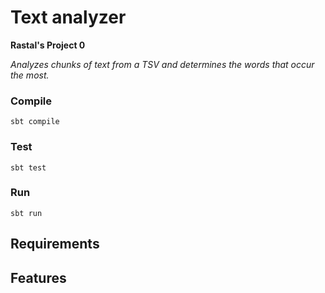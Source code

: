 # Text analyzer

**Rastal's Project 0**

*Analyzes chunks of text from a TSV and determines the words that occur the most.*

### Compile

    sbt compile

### Test

    sbt test

### Run

    sbt run

## Requirements

## Features